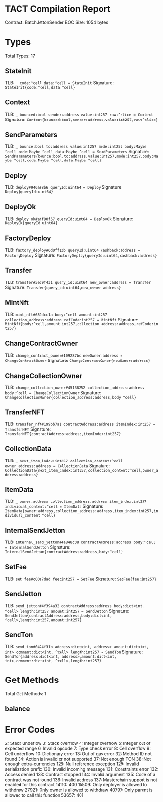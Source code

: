 # TACT Compilation Report
Contract: BatchJettonSender
BOC Size: 1054 bytes

# Types
Total Types: 17

## StateInit
TLB: `_ code:^cell data:^cell = StateInit`
Signature: `StateInit{code:^cell,data:^cell}`

## Context
TLB: `_ bounced:bool sender:address value:int257 raw:^slice = Context`
Signature: `Context{bounced:bool,sender:address,value:int257,raw:^slice}`

## SendParameters
TLB: `_ bounce:bool to:address value:int257 mode:int257 body:Maybe ^cell code:Maybe ^cell data:Maybe ^cell = SendParameters`
Signature: `SendParameters{bounce:bool,to:address,value:int257,mode:int257,body:Maybe ^cell,code:Maybe ^cell,data:Maybe ^cell}`

## Deploy
TLB: `deploy#946a98b6 queryId:uint64 = Deploy`
Signature: `Deploy{queryId:uint64}`

## DeployOk
TLB: `deploy_ok#aff90f57 queryId:uint64 = DeployOk`
Signature: `DeployOk{queryId:uint64}`

## FactoryDeploy
TLB: `factory_deploy#6d0ff13b queryId:uint64 cashback:address = FactoryDeploy`
Signature: `FactoryDeploy{queryId:uint64,cashback:address}`

## Transfer
TLB: `transfer#5e19f431 query_id:uint64 new_owner:address = Transfer`
Signature: `Transfer{query_id:uint64,new_owner:address}`

## MintNft
TLB: `mint_nft#651dcc1a body:^cell amount:int257 collection_address:address refCode:int257 = MintNft`
Signature: `MintNft{body:^cell,amount:int257,collection_address:address,refCode:int257}`

## ChangeContractOwner
TLB: `change_contract_owner#109287bc newOwner:address = ChangeContractOwner`
Signature: `ChangeContractOwner{newOwner:address}`

## ChangeCollectionOwner
TLB: `change_collection_owner#45138252 collection_address:address body:^cell = ChangeCollectionOwner`
Signature: `ChangeCollectionOwner{collection_address:address,body:^cell}`

## TransferNFT
TLB: `transfer_nft#199bb7a1 contractAddress:address itemIndex:int257 = TransferNFT`
Signature: `TransferNFT{contractAddress:address,itemIndex:int257}`

## CollectionData
TLB: `_ next_item_index:int257 collection_content:^cell owner_address:address = CollectionData`
Signature: `CollectionData{next_item_index:int257,collection_content:^cell,owner_address:address}`

## ItemData
TLB: `_ owner:address collection_address:address item_index:int257 individual_content:^cell = ItemData`
Signature: `ItemData{owner:address,collection_address:address,item_index:int257,individual_content:^cell}`

## InternalSendJetton
TLB: `internal_send_jetton#4a848c38 contractAddress:address body:^cell = InternalSendJetton`
Signature: `InternalSendJetton{contractAddress:address,body:^cell}`

## SetFee
TLB: `set_fee#c00a7dad fee:int257 = SetFee`
Signature: `SetFee{fee:int257}`

## SendJetton
TLB: `send_jetton#4f394a32 contractAddress:address body:dict<int, ^cell> length:int257 amount:int257 = SendJetton`
Signature: `SendJetton{contractAddress:address,body:dict<int, ^cell>,length:int257,amount:int257}`

## SendTon
TLB: `send_ton#0424f31b address:dict<int, address> amount:dict<int, int> comment:dict<int, ^cell> length:int257 = SendTon`
Signature: `SendTon{address:dict<int, address>,amount:dict<int, int>,comment:dict<int, ^cell>,length:int257}`

# Get Methods
Total Get Methods: 1

## balance

# Error Codes
2: Stack undeflow
3: Stack overflow
4: Integer overflow
5: Integer out of expected range
6: Invalid opcode
7: Type check error
8: Cell overflow
9: Cell underflow
10: Dictionary error
13: Out of gas error
32: Method ID not found
34: Action is invalid or not supported
37: Not enough TON
38: Not enough extra-currencies
128: Null reference exception
129: Invalid serialization prefix
130: Invalid incoming message
131: Constraints error
132: Access denied
133: Contract stopped
134: Invalid argument
135: Code of a contract was not found
136: Invalid address
137: Masterchain support is not enabled for this contract
14110: 400
15509: Only deployer is allowed to withdraw
27921: Only owner is allowed to withdraw
40797: Only parent is allowed to call this function
53657: 401